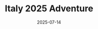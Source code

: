 ---
title: "Italy 2025 Adventure"
date: "2025-07-14"
excerpt: "A cultural and visual journey through the heart of Italy"
tags: ["travel", "photography", "italy", "adventure", "culture"]
featuredImage: "/italy-2025/IMG_5133_SnapseedCopy.jpeg"
---